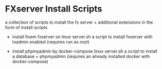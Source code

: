 # FXserver Install Scripts
a collection of scripts to install the fx server + additional extensions in the form of install scripts


- install fivem fxserver on linux server.sh
a script to install fxserver with txadmin enabled (requires run as root)

- install phpmyadmin by docker-compose linux server.sh
a script to install a database + phpmyadmin (requires an already installed docker with docker-compose)
